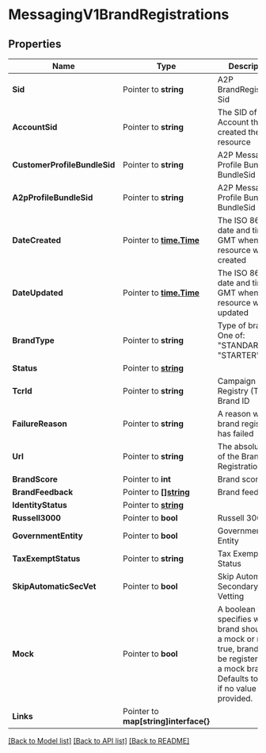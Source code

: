 # MessagingV1BrandRegistrations

## Properties

Name | Type | Description | Notes
------------ | ------------- | ------------- | -------------
**Sid** | Pointer to **string** | A2P BrandRegistration Sid |
**AccountSid** | Pointer to **string** | The SID of the Account that created the resource |
**CustomerProfileBundleSid** | Pointer to **string** | A2P Messaging Profile Bundle BundleSid |
**A2pProfileBundleSid** | Pointer to **string** | A2P Messaging Profile Bundle BundleSid |
**DateCreated** | Pointer to [**time.Time**](time.Time.md) | The ISO 8601 date and time in GMT when the resource was created |
**DateUpdated** | Pointer to [**time.Time**](time.Time.md) | The ISO 8601 date and time in GMT when the resource was last updated |
**BrandType** | Pointer to **string** | Type of brand. One of: \"STANDARD\", \"STARTER\". |
**Status** | Pointer to [**string**](BrandRegistrationsEnumStatus.md) |  |
**TcrId** | Pointer to **string** | Campaign Registry (TCR) Brand ID |
**FailureReason** | Pointer to **string** | A reason why brand registration has failed |
**Url** | Pointer to **string** | The absolute URL of the Brand Registration |
**BrandScore** | Pointer to **int** | Brand score |
**BrandFeedback** | Pointer to [**[]string**](BrandRegistrationsEnumBrandFeedback.md) | Brand feedback |
**IdentityStatus** | Pointer to [**string**](BrandRegistrationsEnumIdentityStatus.md) |  |
**Russell3000** | Pointer to **bool** | Russell 3000 |
**GovernmentEntity** | Pointer to **bool** | Government Entity |
**TaxExemptStatus** | Pointer to **string** | Tax Exempt Status |
**SkipAutomaticSecVet** | Pointer to **bool** | Skip Automatic Secondary Vetting |
**Mock** | Pointer to **bool** | A boolean that specifies whether brand should be a mock or not. If true, brand will be registered as a mock brand. Defaults to false if no value is provided. |
**Links** | Pointer to **map[string]interface{}** |  |

[[Back to Model list]](../README.md#documentation-for-models) [[Back to API list]](../README.md#documentation-for-api-endpoints) [[Back to README]](../README.md)


